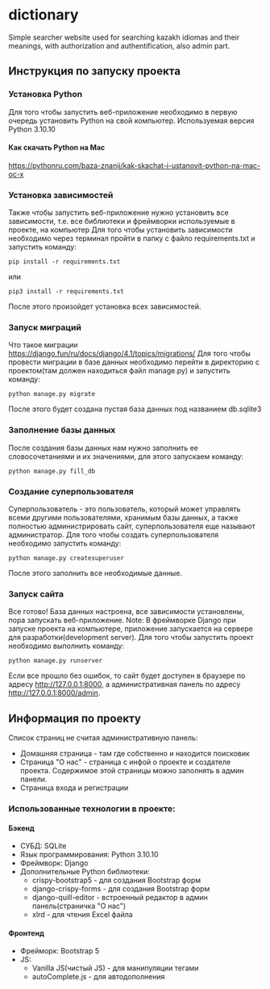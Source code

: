 # dictionary
Simple searcher website used for searching kazakh idiomas and their meanings, with authorization and authentification, also admin part.

## Инструкция по запуску проекта
### Установка Python
Для того чтобы запустить веб-приложение необходимо в первую очередь установить Python на свой компьютер.
Используемая версия Python 3.10.10

#### Как скачать Python на Mac
https://pythonru.com/baza-znanij/kak-skachat-i-ustanovit-python-na-mac-oc-x

### Установка зависимостей
Также чтобы запустить веб-приложение нужно установить все зависимости, т.е. все библиотеки и фреймворки используемые в проекте, на компьютер
Для того чтобы установить зависимости необходимо через терминал пройти в папку с файло requirements.txt и запустить команду:
```
pip install -r requirements.txt
```
или
```
pip3 install -r requirements.txt
```
После этого произойдет установка всех зависимостей.

### Запуск миграций
Что такое миграции
https://django.fun/ru/docs/django/4.1/topics/migrations/
Для того чтобы провести миграции в базе данных необходимо перейти в директорию с проектом(там должен находиться файл manage.py) и запустить команду:
```
python manage.py migrate
```
После этого будет создана пустая база данных под названием db.sqlite3

### Заполнение базы данных
После создания базы данных нам нужно заполнить ее словосочетаниями и их значениями, для этого запускаем команду:
```
python manage.py fill_db
```

### Создание суперпользователя
Суперпользователь - это пользователь, который может управлять всеми другими пользователями, хранимым базы данных, а также полностью администрировать сайт, суперпользователя еще называют администратор.
Для того чтобы создать суперпользователя необходимо запустить команду:
```
python manage.py createsuperuser
```
После этого заполнить все необходимые данные. 

### Запуск сайта
Все готово! База данных настроена, все зависимости установлены, пора запускать веб-приложение.
Note: В фреймворке Django при запуске проекта на компьютере, приложение запускается на сервере для разработки(development server).
Для того чтобы запустить проект необходимо выполнить команду:
```
python manage.py runserver
```
Если все прошло без ошибок, то сайт будет доступен в браузере по адресу http://127.0.0.1:8000, а административная панель по адресу http://127.0.0.1:8000/admin.

## Информация по проекту
Список страниц не считая административную панель:
+ Домашняя страница - там где собственно и находится поисковик
+ Страница "О нас" - страница с инфой о проекте и создателе проекта. Содержимое этой страницы можно заполнять в админ панели.
+ Страница входа и регистрации

### Использованные технологии в проекте:
#### Бэкенд
+ СУБД: SQLite
+ Язык программирования: Python 3.10.10
+ Фреймворк: Django 
+ Дополнительные Python библиотеки:
  + crispy-bootstrap5 - для создания Bootstrap форм
  + django-crispy-forms - для создания Bootstrap форм
  + django-quill-editor - встроенный редактор в админ панель(страничка "О нас")
  + xlrd - для чтения Excel файла
#### Фронтенд
+ Фрейморк: Bootstrap 5
+ JS:
  + Vanilla JS(чистый JS) - для манипуляции тегами
  + autoComplete.js -  для автодополнения
